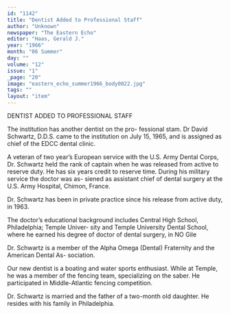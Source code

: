 ```yaml
---
id: "1142"
title: "Dentist Added to Professional Staff"
author: "Unknown"
newspaper: "The Eastern Echo"
editor: "Haas, Gerald J."
year: "1966"
month: "06 Summer"
day: ""
volume: "12"
issue: "1"
_page: "20"
image: "eastern_echo_summer1966_body0022.jpg"
tags: ""
layout: "item"
---
```

DENTIST ADDED TO
PROFESSIONAL STAFF

The institution has another dentist on the pro-
fessional stam. Dr David Schwartz, D.D.S. came to
the institution on July 15, 1965, and is assigned as
chief of the EDCC dental clinic.

A veteran of two year’s European service with
the U.S. Army Dental Corps, Dr. Schwartz held the
rank of captain when he was released from active
to reserve duty. He has six years credit to reserve
time. During his military service the doctor was as-
siened as assistant chief of dental surgery at the
U.S. Army Hospital, Chimon, France.

Dr. Schwartz has been in private practice since
his release from active duty, in 1963.

The doctor’s educational background includes
Central High School, Philadelphia; Temple Univer-
sity and Temple University Dental School, where he
earned his degree of doctor of dental surgery, in
NO Gile

Dr. Schwartz is a member of the Alpha Omega
(Dental) Fraternity and the American Dental As-
sociation.

Our new dentist is a boating and water sports
enthusiast. While at Temple, he was a member of
the fencing team, specializing on the saber. He
participated in Middle-Atlantic fencing competition.

Dr. Schwartz is married and the father of a
two-month old daughter. He resides with his family
in Philadelphia.
